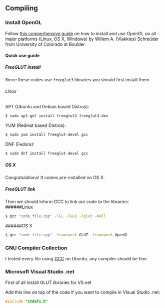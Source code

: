 ## Compiling
### Install OpenGL
Follow [this comperhensive guide](http://www.prinmath.com/csci5229/misc/install.html) on how to install and use OpenGL on all major platforms (Linux, OS X, Windows) by Willem A. (Vlakkies) Schreüder from University of Colorado at Boulder.
#### Quick use guide
##### FreeGLUT install
Since these codes use `freeglut3` libraries you should first install them. 
###### Linux 
APT (Ubuntu and Debian based Distros):  
```bash
$ sudo apt-get install freeglut3 freeglut3-dev
```

YUM (RedHat based Distros):  
```bash
$ sudo yum install freeglut-devel gcc
```

DNF (Fedora):  
```bash
$ sudo dnf install freeglut-devel gcc
```

##### OS X
Congratulations! It comes pre-installed on OS X. 

##### FreeGLUT link
Then we should inform GCC to link our code to the libraries:  
######Linux
```bash
$ gcc "code_file.cpp" -lGL -lGLU -lglut -Wall
```

######OS X
```bash
$ gcc "code_file.cpp" -framework GLUT -framework OpenGL
```

### GNU Compiler Collection
I tested every file using [GCC](https://github.com/mohsend/Magnificent-University-Projects/wiki/GNU-Compiler-Collection) on Ubuntu. any compiler should be fine.

### Microsoft Visual Studio .net
First of all install GLUT libraries for VS.net

Add this line on top of the code if you want to compile in Visual Studio .net:
```c++
#include "stdafx.h"
```
